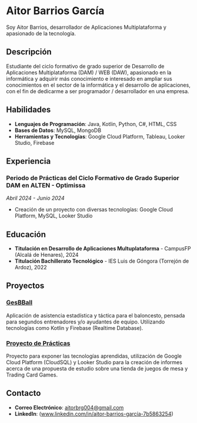 # Aitor Barrios García

Soy Aitor Barrios, desarrollador de Aplicaciones Multiplataforma y apasionado de la tecnología.

## Descripción

Estudiante del ciclo formativo de grado superior de Desarrollo de Aplicaciones Multiplataforma (DAM) / WEB (DAW), apasionado en la informática y adquirir más conocimiento e interesado en ampliar sus conocimientos en el sector de la informática y el desarrollo de aplicaciones, con el fin de dedicarme a ser programador / desarrollador en una empresa.

## Habilidades

- **Lenguajes de Programación**: Java, Kotlin, Python, C#, HTML, CSS
- **Bases de Datos**: MySQL, MongoDB
- **Herramientas y Tecnologías**: Google Cloud Platform, Tableau, Looker Studio, Firebase

## Experiencia

### Periodo de Prácticas del Ciclo Formativo de Grado Superior DAM en ALTEN - Optimissa
*Abril 2024 - Junio 2024*

- Creación de un proyecto con diversas tecnologías: Google Cloud Platform, MySQL, Looker Studio

## Educación

- **Titulación en Desarrollo de Aplicaciones Multuplataforma** - CampusFP (Alcalá de Henares), 2024
- **Titulación Bachillerato Tecnológico** - IES Luis de Góngora (Torrejón de Ardoz), 2022

## Proyectos

### [GesBBall]()
Aplicación de asistencia estadística y táctica para el baloncesto, pensada para segundos entrenadores y/o ayudantes de equipo. Utilizando tecnologías como Kotlin y Firebase (Realtime Database).

### [Proyecto de Prácticas]()
Proyecto para exponer las tecnologías aprendidas, utilización de Google Cloud Platform (CloudSQL) y Looker Studio para la creación de informes acerca de una propuesta de estudio sobre una tienda de juegos de mesa y Trading Card Games.

## Contacto

- **Correo Electrónico**: aitorbrg004@gmail.com
- **LinkedIn**: (www.linkedin.com/in/aitor-barrios-garcía-7b5863254)
